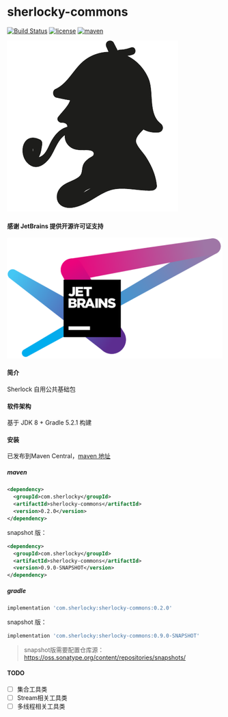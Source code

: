 # sherlocky-commons
[![Build Status](https://github.com/sherlocky/sherlocky-commons/workflows/Java%20CI/badge.svg)](https://github.com/sherlocky/sherlocky-commons/actions)
[![license](https://img.shields.io/github/license/sherlocky/sherlocky-commons.svg)](https://www.apache.org/licenses/LICENSE-2.0.html)
[![maven](https://img.shields.io/maven-central/v/com.sherlocky/sherlocky-commons.svg)](https://search.maven.org/search?q=com.sherlocky)

![sherlocky](logo.png "sherlocky")

#### 感谢 JetBrains 提供开源许可证支持
[![JetBrains](jetbrains-variant-4.svg)](https://www.jetbrains.com/?from=sherlocky-commons)

#### 简介
Sherlock 自用公共基础包

#### 软件架构
基于 JDK 8 + Gradle 5.2.1 构建

#### 安装
已发布到Maven Central，[maven 地址](https://mvnrepository.com/artifact/com.sherlocky/sherlocky-commons)

##### maven
```xml
<dependency>
  <groupId>com.sherlocky</groupId>
  <artifactId>sherlocky-commons</artifactId>
  <version>0.2.0</version>
</dependency>
```

snapshot 版：
```xml
<dependency>
  <groupId>com.sherlocky</groupId>
  <artifactId>sherlocky-commons</artifactId>
  <version>0.9.0-SNAPSHOT</version>
</dependency>
```

##### gradle
```groovy
implementation 'com.sherlocky:sherlocky-commons:0.2.0'
```

snapshot 版：
```groovy
implementation 'com.sherlocky:sherlocky-commons:0.9.0-SNAPSHOT'
```

> snapshot版需要配置仓库源：
> https://oss.sonatype.org/content/repositories/snapshots/

#### TODO
- [ ] 集合工具类
- [ ] Stream相关工具类
- [ ] 多线程相关工具类